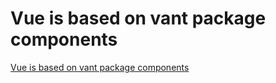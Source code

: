 # Vue is based on vant package components
[Vue is based on vant package components](https://aiwithcloud.com/2022/09/15/vue_is_based_on_vant_package_components/)